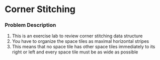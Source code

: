 # Corner Stitching

### Problem Description
1. This is an exercise lab to review corner stitching data structure
2. You have to organize the space tiles as maximal horizontal stripes 
3. This means that no space tile has other space tiles immediately to its right or left and every space tile must be as wide as possible
